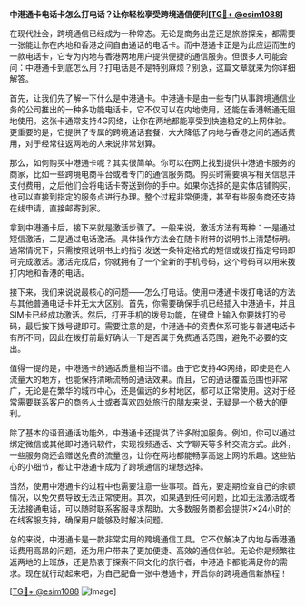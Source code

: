 **中港通卡电话卡怎么打电话？让你轻松享受跨境通信便利[[TG💪+ @esim1088](https://t.me/s/esim1088)]**

在现代社会，跨境通信已经成为一种常态。无论是商务出差还是旅游探亲，都需要一张能让你在内地和香港之间自由通话的电话卡。而中港通卡正是为此应运而生的一款电话卡，它专为内地与香港两地用户提供便捷的通信服务。但很多人可能会问：中港通卡到底怎么用？打电话是不是特别麻烦？别急，这篇文章就来为你详细解答。

首先，让我们先了解一下什么是中港通卡。中港通卡是由一些专门从事跨境通信业务的公司推出的一种多功能电话卡，它不仅可以在内地使用，还能在香港畅通无阻地使用。这张卡通常支持4G网络，让你在两地都能享受到快速稳定的上网体验。更重要的是，它提供了专属的跨境通话套餐，大大降低了内地与香港之间的通话费用，对于经常往返两地的人来说非常划算。

那么，如何购买中港通卡呢？其实很简单。你可以在网上找到提供中港通卡服务的商家，比如一些跨境电商平台或者专门的通信服务商。购买时需要填写相关信息并支付费用，之后他们会将电话卡寄送到你的手中。如果你选择的是实体店铺购买，也可以直接到指定的服务点进行办理。整个过程非常便捷，甚至有些服务商还支持在线申请，直接邮寄到家。

拿到中港通卡后，接下来就是激活步骤了。一般来说，激活方法有两种：一是通过短信激活，二是通过电话激活。具体操作方法会在随卡附带的说明书上清楚标明。通常情况下，只需按照说明书上的指引发送一条特定格式的短信或拨打指定号码即可完成激活。激活完成后，你就拥有了一个全新的手机号码，这个号码可以用来拨打内地和香港的电话。

接下来，我们来说说最核心的问题——怎么打电话。使用中港通卡拨打电话的方法与其他普通电话卡并无太大区别。首先，你需要确保手机已经插入中港通卡，并且SIM卡已经成功激活。然后，打开手机的拨号功能，在键盘上输入你要拨打的号码，最后按下拨号键即可。需要注意的是，中港通卡的资费体系可能与普通电话卡有所不同，因此在拨打前最好确认一下是否属于免费通话范围，避免不必要的支出。

值得一提的是，中港通卡的通话质量相当不错。由于它支持4G网络，即使是在人流量大的地方，也能保持清晰流畅的通话效果。而且，它的通话覆盖范围也非常广，无论是在繁华的城市中心，还是偏远的乡村地区，都可以正常使用。这对于经常需要联系客户的商务人士或者喜欢四处旅行的朋友来说，无疑是一个极大的便利。

除了基本的语音通话功能外，中港通卡还提供了许多附加服务。例如，你可以通过绑定微信或其他即时通讯软件，实现视频通话、文字聊天等多种交流方式。此外，一些服务商还会赠送免费的流量包，让你在两地都能畅享高速上网的乐趣。这些贴心的小细节，都让中港通卡成为了跨境通信的理想选择。

当然，使用中港通卡的过程中也需要注意一些事项。首先，要定期检查自己的余额情况，以免欠费导致无法正常使用。其次，如果遇到任何问题，比如无法激活或者无法接通电话，可以随时联系客服寻求帮助。大多数服务商都会提供7×24小时的在线客服支持，确保用户能够及时解决问题。

总的来说，中港通卡是一款非常实用的跨境通信工具。它不仅解决了内地与香港通话费用高昂的问题，还为用户带来了更加便捷、高效的通信体验。无论你是频繁往返两地的上班族，还是热衷于探索不同文化的旅行者，中港通卡都能满足你的需求。现在就行动起来吧，为自己配备一张中港通卡，开启你的跨境通信新旅程！

[[TG💪+ @esim1088](https://t.me/s/esim1088) ![Image](https://i.postimg.cc/4NQfJmqS/Snipaste-2025-05-13-00-14-12.png)]